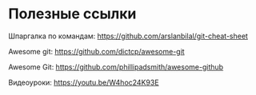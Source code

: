 # Полезные ссылки

Шпаргалка по командам:
https://github.com/arslanbilal/git-cheat-sheet 


Awesome git:
https://github.com/dictcp/awesome-git 


Awesome Git:
https://github.com/phillipadsmith/awesome-github 


Видеоуроки:
https://youtu.be/W4hoc24K93E 
